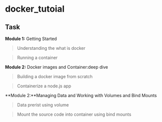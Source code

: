 # docker_tutoial

## Task

**Module 1:** Getting Started

> Understanding the what is docker

> Running a container

**Module 2:** Docker images and Container:deep dive

> Building a docker image from scratch

> Containerize a node.js app

**Module 2:**Managing Data and Working with Volumes and Bind Mounts

> Data prerist using volume

> Mount the source code into container using bind mounts



